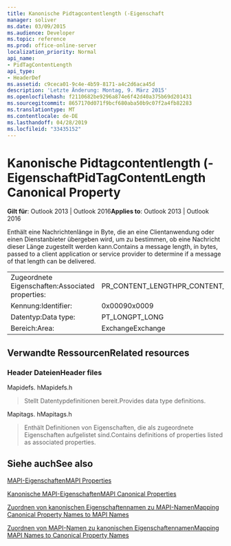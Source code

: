 ```yaml
---
title: Kanonische Pidtagcontentlength (-Eigenschaft
manager: soliver
ms.date: 03/09/2015
ms.audience: Developer
ms.topic: reference
ms.prod: office-online-server
localization_priority: Normal
api_name:
- PidTagContentLength
api_type:
- HeaderDef
ms.assetid: c9ceca01-9c4e-4b59-8171-a4c2d6aca45d
description: 'Letzte Änderung: Montag, 9. März 2015'
ms.openlocfilehash: f2110682be9296a874e6f42d40a375b69d201431
ms.sourcegitcommit: 8657170d071f9bcf680aba50b9c07f2a4fb82283
ms.translationtype: MT
ms.contentlocale: de-DE
ms.lasthandoff: 04/28/2019
ms.locfileid: "33435152"
---
```

# <a name="pidtagcontentlength-canonical-property"></a><span data-ttu-id="0200f-103">Kanonische Pidtagcontentlength (-Eigenschaft</span><span class="sxs-lookup"><span data-stu-id="0200f-103">PidTagContentLength Canonical Property</span></span>

  
  
<span data-ttu-id="0200f-104">**Gilt für**: Outlook 2013 | Outlook 2016</span><span class="sxs-lookup"><span data-stu-id="0200f-104">**Applies to**: Outlook 2013 | Outlook 2016</span></span> 
  
<span data-ttu-id="0200f-105">Enthält eine Nachrichtenlänge in Byte, die an eine Clientanwendung oder einen Dienstanbieter übergeben wird, um zu bestimmen, ob eine Nachricht dieser Länge zugestellt werden kann.</span><span class="sxs-lookup"><span data-stu-id="0200f-105">Contains a message length, in bytes, passed to a client application or service provider to determine if a message of that length can be delivered.</span></span> 
  
|||
|:-----|:-----|
|<span data-ttu-id="0200f-106">Zugeordnete Eigenschaften:</span><span class="sxs-lookup"><span data-stu-id="0200f-106">Associated properties:</span></span>  <br/> |<span data-ttu-id="0200f-107">PR_CONTENT_LENGTH</span><span class="sxs-lookup"><span data-stu-id="0200f-107">PR_CONTENT_LENGTH</span></span>  <br/> |
|<span data-ttu-id="0200f-108">Kennung:</span><span class="sxs-lookup"><span data-stu-id="0200f-108">Identifier:</span></span>  <br/> |<span data-ttu-id="0200f-109">0x0009</span><span class="sxs-lookup"><span data-stu-id="0200f-109">0x0009</span></span>  <br/> |
|<span data-ttu-id="0200f-110">Datentyp:</span><span class="sxs-lookup"><span data-stu-id="0200f-110">Data type:</span></span>  <br/> |<span data-ttu-id="0200f-111">PT_LONG</span><span class="sxs-lookup"><span data-stu-id="0200f-111">PT_LONG</span></span>  <br/> |
|<span data-ttu-id="0200f-112">Bereich:</span><span class="sxs-lookup"><span data-stu-id="0200f-112">Area:</span></span>  <br/> |<span data-ttu-id="0200f-113">Exchange</span><span class="sxs-lookup"><span data-stu-id="0200f-113">Exchange</span></span>  <br/> |
   
## <a name="related-resources"></a><span data-ttu-id="0200f-114">Verwandte Ressourcen</span><span class="sxs-lookup"><span data-stu-id="0200f-114">Related resources</span></span>

### <a name="header-files"></a><span data-ttu-id="0200f-115">Header Dateien</span><span class="sxs-lookup"><span data-stu-id="0200f-115">Header files</span></span>

<span data-ttu-id="0200f-116">Mapidefs. h</span><span class="sxs-lookup"><span data-stu-id="0200f-116">Mapidefs.h</span></span>
  
> <span data-ttu-id="0200f-117">Stellt Datentypdefinitionen bereit.</span><span class="sxs-lookup"><span data-stu-id="0200f-117">Provides data type definitions.</span></span>
    
<span data-ttu-id="0200f-118">Mapitags. h</span><span class="sxs-lookup"><span data-stu-id="0200f-118">Mapitags.h</span></span>
  
> <span data-ttu-id="0200f-119">Enthält Definitionen von Eigenschaften, die als zugeordnete Eigenschaften aufgelistet sind.</span><span class="sxs-lookup"><span data-stu-id="0200f-119">Contains definitions of properties listed as associated properties.</span></span>
    
## <a name="see-also"></a><span data-ttu-id="0200f-120">Siehe auch</span><span class="sxs-lookup"><span data-stu-id="0200f-120">See also</span></span>



[<span data-ttu-id="0200f-121">MAPI-Eigenschaften</span><span class="sxs-lookup"><span data-stu-id="0200f-121">MAPI Properties</span></span>](mapi-properties.md)
  
[<span data-ttu-id="0200f-122">Kanonische MAPI-Eigenschaften</span><span class="sxs-lookup"><span data-stu-id="0200f-122">MAPI Canonical Properties</span></span>](mapi-canonical-properties.md)
  
[<span data-ttu-id="0200f-123">Zuordnen von kanonischen Eigenschaftennamen zu MAPI-Namen</span><span class="sxs-lookup"><span data-stu-id="0200f-123">Mapping Canonical Property Names to MAPI Names</span></span>](mapping-canonical-property-names-to-mapi-names.md)
  
[<span data-ttu-id="0200f-124">Zuordnen von MAPI-Namen zu kanonischen Eigenschaftennamen</span><span class="sxs-lookup"><span data-stu-id="0200f-124">Mapping MAPI Names to Canonical Property Names</span></span>](mapping-mapi-names-to-canonical-property-names.md)

